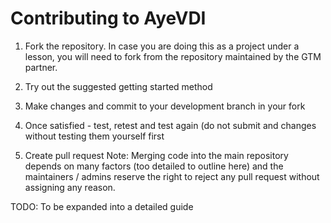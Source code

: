 # Contributing to AyeVDI

1. Fork the repository. In case you are doing this as a project under a 
lesson, you will need to fork from the repository maintained by the GTM partner.

2. Try out the suggested getting started method

3. Make changes and commit to your development branch in your fork

4. Once satisfied - test, retest and test again (do not submit and changes without testing them yourself first

5. Create pull request
Note: Merging code into the main repository depends on many factors (too detailed to outline here) and the maintainers / admins
reserve the right to reject any pull request without assigning any reason.

TODO: To be expanded into a detailed guide

